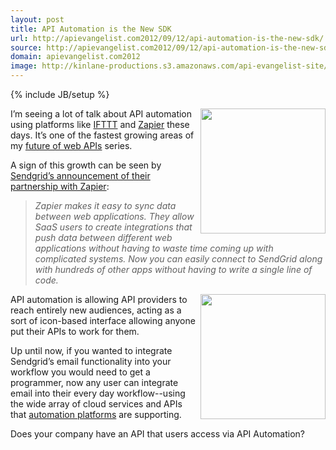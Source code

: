 ```yaml
---
layout: post
title: API Automation is the New SDK
url: http://apievangelist.com2012/09/12/api-automation-is-the-new-sdk/
source: http://apievangelist.com2012/09/12/api-automation-is-the-new-sdk/
domain: apievangelist.com2012
image: http://kinlane-productions.s3.amazonaws.com/api-evangelist-site/blog/zapier-sendgrid.png
---
```

{% include JB/setup %}<p>
     <a href="https://zapier.com/" target="_blank"><img src="https://s3.amazonaws.com/kinlane-productions/api-evangelist/zapier/zapier-logo.jpeg"  width="200" align="right" /></a>
</p>
<p>
     <a href="https://zapier.com/" target="_blank"></a>
</p>
<p>
     I’m seeing a lot of talk about API automation using platforms like <a title="IFTTT" href="https://ifttt.com/dashboard">IFTTT</a> and <a title="Zapier" href="https://zapier.com/">Zapier</a> these days. It’s one of the fastest growing areas of my <a title="future of web APIs" href="http://apievangelist.com/2012/07/27/what-is-the-future-of-web-apis/">future of web APIs</a> series.
</p>
<p>
     A sign of this growth can be seen by <a title="Sendgrid’s announcement of their partnership with Zapier" href="http://sendgrid.com/blog/sync-data-between-applications/">Sendgrid’s announcement of their partnership with Zapier</a>:
</p>
<blockquote>
     <em>Zapier makes it easy to sync data between web applications. They allow SaaS users to create integrations that push data between different web applications without having to waste time coming up with complicated systems. Now you can easily connect to SendGrid along with hundreds of other apps without having to write a single line of code.</em>
</blockquote>
<p>
     <a href="http://sendgrid.com/" target="_blank"><img src="https://s3.amazonaws.com/kinlane-productions/api-evangelist/sendgrid/sendgrid.jpeg"  width="200" align="right" /></a>
</p>
<p>
     API automation is allowing API providers to reach entirely new audiences, acting as a sort of icon-based interface allowing anyone put their APIs to work for them.
</p>
<p>
     Up until now, if you wanted to integrate Sendgrid’s email functionality into your workflow you would need to get a programmer, now any user can integrate email into their every day workflow--using the wide array of cloud services and APIs that <a title="automation platforms" href="http://apievangelist.com/2012/08/21/api-automation-platforms/">automation platforms</a> are supporting.
</p>
<p>
     Does your company have an API that users access via API Automation?
</p>
